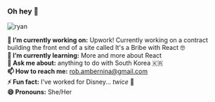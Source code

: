 ### Oh hey 👋 

![ryan](https://static.wixstatic.com/media/4d6aba_f7169601c8bd436bb7676bdd3e7963b6~mv2.gif)


__🔭 I’m currently working on:__ Upwork! Currently working on a contract building the front end of a site called It's a Bribe with React 🤓
<br/>
__🌱 I’m currently learning:__ More and more about React
<br/>
__💬 Ask me about:__ anything to do with South Korea 🇰🇷 
<br/>
__📫 How to reach me:__ rob.ambernina@gmail.com
<br/>
__⚡ Fun fact:__ I've worked for Disney... _twice_ 🤯
<br/>
__😄 Pronouns:__ She/Her

<!--
**ambernina/ambernina** is a ✨ _special_ ✨ repository because its `README.md` (this file) appears on your GitHub profile.
![Hello!](https://media2.giphy.com/media/LW5vBvAb48Oe9OoEKT/source.gif)

Here are some ideas to get you started:

- 
-  ...
- 👯 I’m looking to collaborate on ...
- 🤔 I’m looking for help with ...
-  ...
-  ...
-  ...
-  ...
-->
